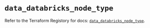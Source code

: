 # `data_databricks_node_type`

Refer to the Terraform Registory for docs: [`data_databricks_node_type`](https://registry.terraform.io/providers/databricks/databricks/1.30.0/docs/data-sources/node_type).
